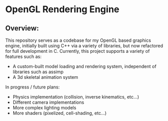 # OpenGL Rendering Engine

## Overview:

This repository serves as a codebase for my OpenGL based graphics engine, initially built using C++ via a variety of libraries, but now refactored for full development in C. Currently, this project supports a variety of features such as:

- A custom-built model loading and rendering system, independent of libraries such as assimp
- A 3d skeletal animation system

In progress / future plans:

- Physics implementation (collision, inverse kinematics, etc...)
- Different camera implementations
- More complex lighting models
- More shaders (pixelized, cell-shading, etc...)
